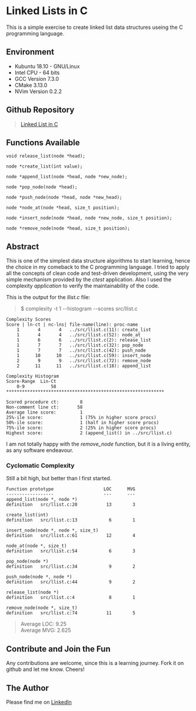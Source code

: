 # Linked Lists in C

This is a simple exercise to create linked list data structures useing the C programming language.

## Environment

- Kubuntu 18.10 - GNU/Linux
- Intel CPU - 64 bits
- GCC Version 7.3.0
- CMake 3.13.0
- NVim Version 0.2.2

## Github Repository

> [Linked List in C](https://github.com/guscastles/clinkedlist)

## Functions Available


```
void release_list(node *head);

node *create_list(int value);

node *append_list(node *head, node *new_node);

node *pop_node(node *head);

node *push_node(node *head, node *new_head);

node *node_at(node *head, size_t position);

node *insert_node(node *head, node *new_node, size_t position);

node *remove_node(node *head, size_t position);
```

## Abstract

This is one of the simplest data structure algorithms to start learning, hence the choice in my comeback to the C programming language. I tried to apply all the concepts of clean code and test-driven development, using the very simple mechanism provided by the *ctest* application. Also I used the complexity *application* to verify the maintainability of the code.

This is the output for the *llist.c* file:

> $ complexity  -t 1 --histogram --scores src/llist.c

```
Complexity Scores
Score | ln-ct | nc-lns| file-name(line): proc-name
    1       4       4   ../src/llist.c(11): create_list
    1       4       4   ../src/llist.c(52): node_at
    1       6       6   ../src/llist.c(2): release_list
    1       7       7   ../src/llist.c(32): pop_node
    1       7       7   ../src/llist.c(42): push_node
    1      10      10   ../src/llist.c(59): insert_node
    2       9       9   ../src/llist.c(72): remove_node
    2      11      11   ../src/llist.c(18): append_list

Complexity Histogram
Score-Range  Lin-Ct
    0-9          58 ************************************************************

Scored procedure ct:        8
Non-comment line ct:       58
Average line score:         1
25%-ile score:              1 (75% in higher score procs)
50%-ile score:              1 (half in higher score procs)
75%-ile score:              2 (25% in higher score procs)
Highest score:              2 (append_list() in ../src/llist.c)
```

I am not totally happy with the *remove_node* function, but it is a living entity, as any software endeavour.

### Cyclomatic Complexity

Still a bit high, but better than I first started.

```
Function prototype                   LOC      MVG
------------------                   ---      ---
append_list(node *, node *)
definition   src/llist.c:20           13        3

create_list(int)
definition   src/llist.c:13            6        1

insert_node(node *, node *, size_t)
definition   src/llist.c:61           12        4

node_at(node *, size_t)
definition   src/llist.c:54            6        3

pop_node(node *)
definition   src/llist.c:34            9        2

push_node(node *, node *)
definition   src/llist.c:44            9        2

release_list(node *)
definition   src/llist.c:4             8        1

remove_node(node *, size_t)
definition   src/llist.c:74           11        5
```
> Average LOC: 9.25  
Average MVG: 2.625

## Contribute and Join the Fun

Any contributions are welcome, since this is a learning journey. Fork it on github and let me know. Cheers!

## The Author

Please find me on [LinkedIn][1]

[1]: https://linkedin.com/in/guscastles

